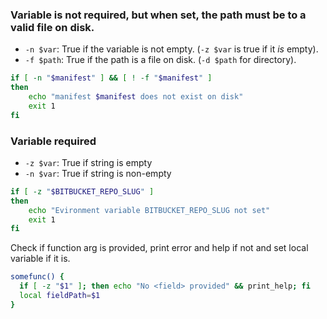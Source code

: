 ### Variable is not required, but when set, the path must be to a valid file on disk.

- `-n $var`: True if the variable is not empty. (`-z $var` is true if it _is_ empty).
- `-f $path`: True if the path is a file on disk. (`-d $path` for directory).

```bash
if [ -n "$manifest" ] && [ ! -f "$manifest" ]
then
    echo "manifest $manifest does not exist on disk"
    exit 1
fi
```

### Variable required

- `-z $var`: True if string is empty
- `-n $var`: True if string is non-empty

```bash
if [ -z "$BITBUCKET_REPO_SLUG" ]
then
    echo "Evironment variable BITBUCKET_REPO_SLUG not set"
    exit 1
fi
```

Check if function arg is provided, print error and help if not and set local variable if it is.

```bash
somefunc() {
  if [ -z "$1" ]; then echo "No <field> provided" && print_help; fi
  local fieldPath=$1
}
```
